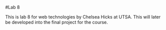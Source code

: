 #Lab 8

This is lab 8 for web technologies by Chelsea Hicks at UTSA. This will later be developed into
the final project for the course.